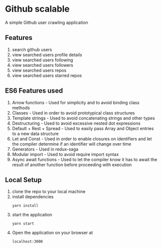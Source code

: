 # Github scalable
A simple Github user crawling application

## Features
1. search github users
2. view searched users profile details
3. view searched users following
4. view searched users followers
5. view searched users repos
6. view searched users starred repos

## ES6 Features used
1. Arrow functions - Used for simplicity and to avoid binding class methods
2. Classes - Used in order to avoid prototypical class structures
3. Template strings - Used to avoid concatenating strings and other types
4. Destructuring - Used to avoid excessive nested dot expressions
5. Default + Rest + Spread - Used to easily pass Array and Object entries to a new data structure
6. Let and Const - Used in order to enable closures on identifiers and let the compiler determine if an identifier will change over time
7. Generators - Used in redux-saga
8. Modular import - Used to avoid require import syntax
9. Async await functions - Used to let the compiler know it has to await the result of another function before proceeding with execution

## Local Setup
1. clone the repo to your local machine
2. install dependencies
    ````
    yarn install
    ````
3. start the application
    ````
    yarn start
    ````
4. Open the application on your browser at
    ````
    localhost:3000
    ````
